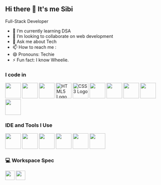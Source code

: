 ## Hi there 👋 It's me Sibi

Full-Stack Developer                                            
- 🌱 I’m currently learning DSA
- 👯 I’m looking to collaborate on web development 
- 💬 Ask me about Tech
- 📫 How to reach me :
- 😄 Pronouns: Techie
- ⚡ Fun fact: I know Wheelie.
### I code in
<img height="50" width="50" src="https://img.icons8.com/color/48/000000/python.png" /> <img height="50" width="50" src="https://img.icons8.com/color/48/000000/c-programming.png" /> <img height="50" width="50" src="https://img.icons8.com/color/48/000000/c-plus-plus-logo.png" /> <img height="50" width="50" src="https://img.icons8.com/color/48/000000/html-5.png" alt="HTML5 Logo" />
<img height="50" width="50" src="https://img.icons8.com/color/48/000000/css3.png" alt="CSS3 Logo" /> <img height="50" width="50" src="https://img.icons8.com/color/48/000000/bootstrap.png" /> <img height="50" width="50" src="https://img.icons8.com/color/48/000000/javascript.png"/> <img height="50" width="50" src="https://img.icons8.com/color/48/000000/mysql-logo.png"/> <img height="50" width="50" src="https://img.icons8.com/color/48/000000/mongodb.png"/> <img height="50" width="50" src="https://img.icons8.com/color/48/000000/nodejs.png"/>

### IDE and Tools I Use
<img height="50" width="50" src="https://img.icons8.com/color/48/000000/visual-studio-code-2019.png"/> <img height="50" width="50" src="https://img.icons8.com/color/48/000000/pycharm.png"/> <img height="50" width="50" src="https://img.icons8.com/color/50/000000/git.png"/> <img height="50" width="50" src="https://img.icons8.com/dusk/64/000000/anaconda.png"/> <img height="50" src="https://img.icons8.com/officel/480/null/java-eclipse.png"/> <img height="50" width="50" src="https://img.icons8.com/doodle/48/000000/adobe-photoshop.png"/>

### 💻 Workspace Spec
 <img height="30" src="https://img.shields.io/badge/NVIDIA-RTX2050-76B900?style=for-the-badge&logo=nvidia&logoColor=white"/>  <img height="30" src="https://img.shields.io/badge/INTEL _i5_11260H-0071C5?style=for-the-badge&logo=intel&logoColor=white"/>


